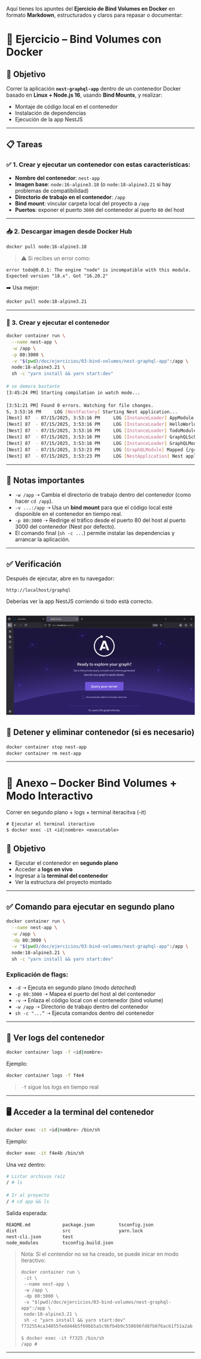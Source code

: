 Aquí tienes los apuntes del **Ejercicio de Bind Volumes en Docker** en formato **Markdown**, estructurados y claros para repasar o documentar:

# 🐳 Ejercicio – Bind Volumes con Docker

## 🎯 Objetivo

Correr la aplicación **`nest-graphql-app`** dentro de un contenedor Docker basado en **Linux + Node.js 16**, usando **Bind Mounts**, y realizar:

* Montaje de código local en el contenedor
* Instalación de dependencias
* Ejecución de la app NestJS

---

## 📋 Tareas

### ✅ 1. Crear y ejecutar un contenedor con estas características:

* **Nombre del contenedor**: `nest-app`
* **Imagen base**: `node:16-alpine3.18` (o `node:18-alpine3.21` si hay problemas de compatibilidad)
* **Directorio de trabajo en el contenedor**: `/app`
* **Bind mount**: vincular carpeta local del proyecto a `/app`
* **Puertos**: exponer el puerto `3000` del contenedor al puerto `80` del host

---

### 📥 2. Descargar imagen desde Docker Hub

```bash
docker pull node:16-alpine3.18
```

> ⚠️ Si recibes un error como:

```
error todo@0.0.1: The engine "node" is incompatible with this module. Expected version "18.x". Got "16.20.2"
```

➡️ Usa mejor:

```bash
docker pull node:18-alpine3.21
```

---

### 🧱 3. Crear y ejecutar el contenedor

```bash
docker container run \
  --name nest-app \
  -w /app \
  -p 80:3000 \
  -v "$(pwd)/doc/ejercicios/03-bind-volumes/nest-graphql-app":/app \
  node:18-alpine3.21 \
  sh -c "yarn install && yarn start:dev"

# se demora bastante
[3:45:24 PM] Starting compilation in watch mode...

[3:51:21 PM] Found 0 errors. Watching for file changes.
5, 3:53:16 PM     LOG [NestFactory] Starting Nest application...
[Nest] 87  - 07/15/2025, 3:53:16 PM     LOG [InstanceLoader] AppModule dependencies initialized +66ms
[Nest] 87  - 07/15/2025, 3:53:16 PM     LOG [InstanceLoader] HelloWorldModule dependencies initialized +0ms
[Nest] 87  - 07/15/2025, 3:53:16 PM     LOG [InstanceLoader] TodoModule dependencies initialized +1ms
[Nest] 87  - 07/15/2025, 3:53:16 PM     LOG [InstanceLoader] GraphQLSchemaBuilderModule dependencies initialized +2ms
[Nest] 87  - 07/15/2025, 3:53:16 PM     LOG [InstanceLoader] GraphQLModule dependencies initialized +1ms
[Nest] 87  - 07/15/2025, 3:53:23 PM     LOG [GraphQLModule] Mapped {/graphql, POST} route +6980ms
[Nest] 87  - 07/15/2025, 3:53:23 PM     LOG [NestApplication] Nest application successfully started +4ms

```

---

## 📝 Notas importantes

* `-w /app` ➝ Cambia el directorio de trabajo dentro del contenedor (como hacer `cd /app`).
* `-v ...:/app` ➝ Usa un **bind mount** para que el código local esté disponible en el contenedor en tiempo real.
* `-p 80:3000` ➝ Redirige el tráfico desde el puerto 80 del host al puerto 3000 del contenedor (Nest por defecto).
* El comando final (`sh -c ...`) permite instalar las dependencias y arrancar la aplicación.

---

## ✅ Verificación

Después de ejecutar, abre en tu navegador:

```
http://localhost/graphql
```

Deberías ver la app NestJS corriendo si todo está correcto.

![graphql home](imgs/graphql-home.png)
---

## 🛑 Detener y eliminar contenedor (si es necesario)

```bash
docker container stop nest-app
docker container rm nest-app
```

--- 

# 🐳 Anexo – Docker Bind Volumes + Modo Interactivo

Correr en segundo plano + logs + terminal iteracitva (-it)

```shell
# Ejecutar el terminal iteractivo
$ docker exec -it <id|nombre> <executable>
```

## 🎯 Objetivo

* Ejecutar el contenedor en **segundo plano**
* Acceder a **logs en vivo**
* Ingresar a la **terminal del contenedor**
* Ver la estructura del proyecto montado

---

## ✅ Comando para ejecutar en segundo plano

```bash
docker container run \
  --name nest-app \
  -w /app \
  -dp 80:3000 \
  -v "$(pwd)/doc/ejercicios/03-bind-volumes/nest-graphql-app":/app \
  node:18-alpine3.21 \
  sh -c "yarn install && yarn start:dev"
```

### Explicación de flags:

* `-d` ➝ Ejecuta en segundo plano (modo *detached*)
* `-p 80:3000` ➝ Mapea el puerto del host al del contenedor
* `-v` ➝ Enlaza el código local con el contenedor (bind volume)
* `-w /app` ➝ Directorio de trabajo dentro del contenedor
* `sh -c "...”` ➝ Ejecuta comandos dentro del contenedor

---

## 🧾 Ver logs del contenedor

```bash
docker container logs -f <id|nombre>
```

Ejemplo:

```bash
docker container logs -f f4e4
```

> `-f` sigue los logs en tiempo real

---

## 🖥️ Acceder a la terminal del contenedor

```bash
docker exec -it <id|nombre> /bin/sh
```

Ejemplo:

```bash
docker exec -it f4e4b /bin/sh
```

Una vez dentro:

```bash
# Listar archivos raíz
/ # ls

# Ir al proyecto
/ # cd app && ls
```

Salida esperada:

```plaintext
README.md            package.json         tsconfig.json
dist                 src                  yarn.lock
nest-cli.json        test
node_modules         tsconfig.build.json
```

> Nota: Si el contendor no se ha creado, se puede inicar en modo iteractivo:
> ```shell
> docker container run \
>  -it \
>  --name nest-app \
>  -w /app \
>  -dp 80:3000 \
>  -v "$(pwd)/doc/ejercicios/03-bind-volumes/nest-graphql-app":/app \
>  node:18-alpine3.21 \
>  sh -c "yarn install && yarn start:dev"
>f732554ca34055fedd44b5f69bb5a5c9bfb4b9c550696fd8fb6f6ac61f51a2ab
>
> $ docker exec -it f7325 /bin/sh
> /app #
>```
---
